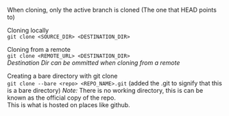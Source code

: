 When cloning, only the active branch is cloned (The one that HEAD points to)  

Cloning locally  
`git clone <SOURCE_DIR> <DESTINATION_DIR>`  

Cloning from a remote  
`git clone <REMOTE_URL> <DESTINATION_DIR>`  
_Destination Dir can be ommitted when cloning from a remote_

Creating a bare directory with git clone  
`git clone --bare <repo> <REPO_NAME>.git` (added the .git to signify that this is a bare directory)
_Note:_ There is no working directory, this is can be known as the official copy of the repo.  
This is what is hosted on places like github.
